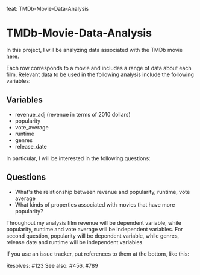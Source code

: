feat: TMDb-Movie-Data-Analysis
# TMDb-Movie-Data-Analysis
  
In this project, I will be analyzing data associated with the TMDb movie
[here](https://www.kaggle.com/tmdb/tmdb-movie-metadata).

Each row corresponds to a movie and includes a range of data about each film. 
Relevant data to be used in the following analysis include the following variables:

## Variables

   * revenue_adj (revenue in terms of 2010 dollars) 
   * popularity
   * vote_average
   * runtime
   * genres
   * release_date


In particular, I will be interested in the following questions:
## Questions

   * What's the relationship between revenue and popularity, runtime, vote average
   * What kinds of properties associated with movies that have more popularity? 


Throughout my analysis film revenue will be dependent variable, while popularity, runtime and 
vote average will be independent variables. For second question, popularity will be dependent variable, 
while genres, release date and runtime will be independent variables.

If you use an issue tracker, put references to them at the bottom,
like this:

Resolves: #123
See also: #456, #789
